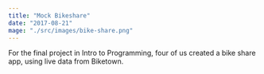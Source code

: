 ```yaml
---
title: "Mock Bikeshare"
date: "2017-08-21"
mage: "./src/images/bike-share.png"
---
```


For the final project in Intro to Programming, four of us created a bike share app, using live data from Biketown. 